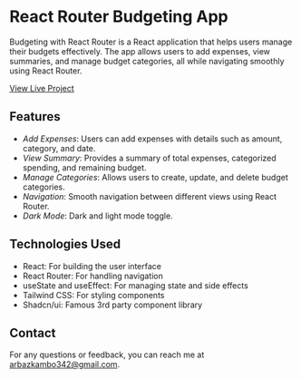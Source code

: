 # React Router Budgeting App

Budgeting with React Router is a React application that helps users manage their budgets effectively. The app allows users to add expenses, view summaries, and manage budget categories, all while navigating smoothly using React Router.

[View Live Project](https://the-wild-oasis-rest.vercel.app/login)

## Features

- _Add Expenses_: Users can add expenses with details such as amount, category, and date.
- _View Summary_: Provides a summary of total expenses, categorized spending, and remaining budget.
- _Manage Categories_: Allows users to create, update, and delete budget categories.
- _Navigation_: Smooth navigation between different views using React Router.
- _Dark Mode_: Dark and light mode toggle.

## Technologies Used

- React: For building the user interface
- React Router: For handling navigation
- useState and useEffect: For managing state and side effects
- Tailwind CSS: For styling components
- Shadcn/ui: Famous 3rd party component library

## Contact

For any questions or feedback, you can reach me at [arbazkambo342@gmail.com](mailto:arbazkambo342@gmail.com).
